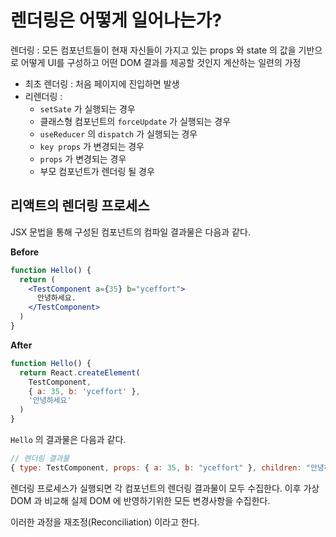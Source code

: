 # 렌더링은 어떻게 일어나는가?

렌더링 : 모든 컴포넌트들이 현재 자신들이 가지고 있는 props 와 state 의 값을 기반으로 어떻게 UI를 구성하고 어떤 DOM 결과를 제공할 것인지 계산하는 일련의 가정

* 최초 렌더링 : 처음 페이지에 진입하면 발생
* 리렌더링 : 
  * `setSate` 가 실행되는 경우
  * 클래스형 컴포넌트의 `forceUpdate` 가 실행되는 경우
  * `useReducer` 의 `dispatch` 가 실행되는 경우
  * `key props` 가 변경되는 경우
  * `props` 가 변경되는 경우
  *  부모 컴포넌트가 렌더링 될 경우

## 리액트의 렌더링 프로세스

JSX 문법을 통해 구성된 컴포넌트의 컴파일 결과물은 다음과 같다.

**Before**

```jsx
function Hello() {
  return (
    <TestComponent a={35} b="yceffort">
      안녕하세요.
    </TestComponent>
  )      
}
```

**After**

```js
function Hello() {
  return React.createElement(
    TestComponent,
    { a: 35, b: 'yceffort' },
    '안녕하세요'
  ) 
}
```

`Hello` 의 결과물은 다음과 같다.

```js
// 렌더링 결과물
{ type: TestComponent, props: { a: 35, b: "yceffort" }, children: "안녕하세요" }
```

렌더링 프로세스가 실행되면 각 컴포넌트의 렌더링 결과물이 모두 수집한다. 이후 가상 DOM 과 비교해 실제 DOM 에 반영하기위한 모든 변경사항을 수집한다.

이러한 과정을 재조정(Reconciliation) 이라고 한다.
